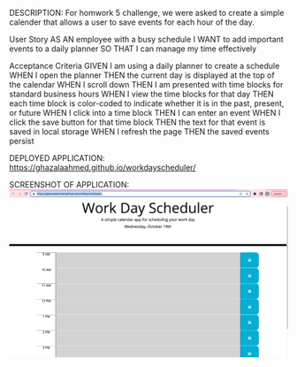 DESCRIPTION:
For homwork 5 challenge, we were asked to create a simple calender that allows
a user to save events for each hour of the day.

User Story
AS AN employee with a busy schedule
I WANT to add important events to a daily planner
SO THAT I can manage my time effectively

Acceptance Criteria
GIVEN I am using a daily planner to create a schedule
WHEN I open the planner
THEN the current day is displayed at the top of the calendar
WHEN I scroll down
THEN I am presented with time blocks for standard business hours
WHEN I view the time blocks for that day
THEN each time block is color-coded to indicate whether it is in the past, present, or future
WHEN I click into a time block
THEN I can enter an event
WHEN I click the save button for that time block
THEN the text for that event is saved in local storage
WHEN I refresh the page
THEN the saved events persist

DEPLOYED APPLICATION:
https://ghazalaahmed.github.io/workdayscheduler/

SCREENSHOT OF APPLICATION:
![screeshotofworkdayscheduler](./images/screenshotworkdayscheduler.png)


